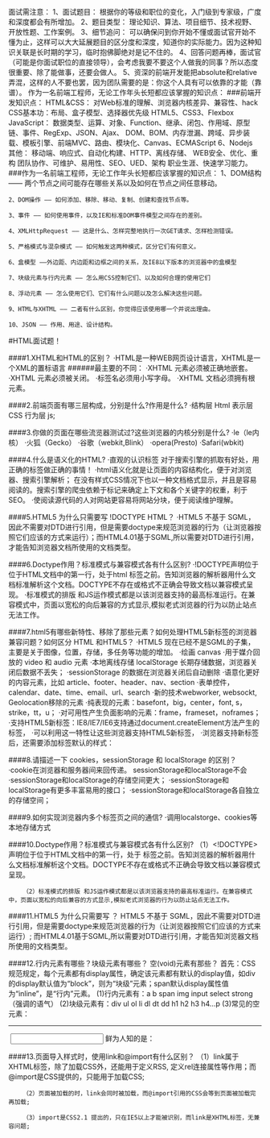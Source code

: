面试需注意：
    1、面试题目：     根据你的等级和职位的变化，入门级到专家级，广度和深度都会有所增加。
    2、题目类型： 
        理论知识、算法、项目细节、技术视野、开放性题、工作案例。
    3、细节追问：
        可以确保问到你开始不懂或面试官开始不懂为止，这样可以大大延展题目的区分度和深度，知道你的实际能力。因为这种知识关联是长时期的学习，临时抱佛脚绝对是记不住的。
    4、回答问题再棒，面试官（可能是你面试职位的直接领导），会考虑我要不要这个人做我的同事？所以态度很重要、除了能做事，还要会做人。
    5、资深的前端开发能把absolute和relative弄混，这样的人不要也罢，因为团队需要的是：你这个人具有可以依靠的才能（靠谱）。
    作为一名前端工程师，无论工作年头长短都应该掌握的知识点：
###前端开发知识点：
    HTML&CSS：
        对Web标准的理解、浏览器内核差异、兼容性、hack
        CSS基本功：布局、盒子模型、选择器优先级
        HTML5、CSS3、Flexbox
    JavaScript：
        数据类型、运算、对象、Function、继承、闭包、作用域、原型链、事件、RegExp、JSON、Ajax、
        DOM、BOM、内存泄漏、跨域、异步装载、模板引擎、前端MVC、路由、模块化、Canvas、ECMAScript 6、Nodejs
    其他：
        移动端、响应式、自动化构建、HTTP、离线存储、
        WEB安全、优化、重构
        团队协作、可维护、易用性、SEO、UED、架构
        职业生涯、快速学习能力。
###作为一名前端工程师，无论工作年头长短都应该掌握的知识点：
    1、DOM结构 —— 两个节点之间可能存在哪些关系以及如何在节点之间任意移动。

    2、DOM操作 —— 如何添加、移除、移动、复制、创建和查找节点等。

    3、事件 —— 如何使用事件，以及IE和标准DOM事件模型之间存在的差别。

    4、XMLHttpRequest —— 这是什么、怎样完整地执行一次GET请求、怎样检测错误。

    5、严格模式与混杂模式 —— 如何触发这两种模式，区分它们有何意义。

    6、盒模型 ——外边距、内边距和边框之间的关系，及IE8以下版本的浏览器中的盒模型

    7、块级元素与行内元素 —— 怎么用CSS控制它们、以及如何合理的使用它们

    8、浮动元素 —— 怎么使用它们、它们有什么问题以及怎么解决这些问题。

    9、HTML与XHTML —— 二者有什么区别，你觉得应该使用哪一个并说出理由。

    10、JSON —— 作用、用途、设计结构。



#HTML面试题！

####1.XHTML和HTML的区别？
        ·HTML是一种WEB网页设计语言，XHTML是一个XML的置标语言
######最主要的不同：
        ·XHTML 元素必须被正确地嵌套。
        ·XHTML 元素必须被关闭。
        ·标签名必须用小写字母。
        ·XHTML 文档必须拥有根元素。

####2.前端页面有哪三层构成，分别是什么?作用是什么?
        ·结构层 Html 表示层 CSS 行为层 js;

####3.你做的页面在哪些流览器测试过?这些浏览器的内核分别是什么?
        ·le（le内核）
        ·火狐（Gecko）
        ·谷歌（webkit,Blink）
        ·opera(Presto)
        ·Safari(wbkit)

####4.什么是语义化的HTML?
        ·直观的认识标签 对于搜索引擎的抓取有好处，用正确的标签做正确的事情！
        ·html语义化就是让页面的内容结构化，便于对浏览器、搜索引擎解析；
         在没有样式CSS情况下也以一种文档格式显示，并且是容易阅读的。搜索引擎的爬虫依赖于标记来确定上下文和各个关键字的权重，利于 SEO。
        ·使阅读源代码的人对网站更容易将网站分块，便于阅读维护理解。

####5.HTML5 为什么只需要写 !DOCTYPE HTML？
        ·HTML5 不基于 SGML，因此不需要对DTD进行引用，但是需要doctype来规范浏览器的行为（让浏览器按照它们应该的方式来运行）；而HTML4.01基于SGML,所以需要对DTD进行引用，才能告知浏览器文档所使用的文档类型。

####6.Doctype作用？标准模式与兼容模式各有什么区别?
        ·!DOCTYPE声明位于位于HTML文档中的第一行，处于html 标签之前。告知浏览器的解析器用什么文档标准解析这个文档。DOCTYPE不存在或格式不正确会导致文档以兼容模式呈现。
        ·标准模式的排版 和JS运作模式都是以该浏览器支持的最高标准运行。在兼容模式中，页面以宽松的向后兼容的方式显示,模拟老式浏览器的行为以防止站点无法工作。

####7.html5有哪些新特性、移除了那些元素？如何处理HTML5新标签的浏览器兼容问题？如何区分 HTML 和HTML5？
        ·HTML5 现在已经不是SGML的子集，主要是关于图像，位置，存储，多任务等功能的增加。
        ·绘画 canvas
        ·用于媒介回放的 video 和 audio 元素
        ·本地离线存储 localStorage 长期存储数据，浏览器关闭后数据不丢失；
        ·sessionStorage 的数据在浏览器关闭后自动删除
        ·语意化更好的内容元素，比如 article、footer、header、nav、section
        ·表单控件，calendar、date、time、email、url、search
        ·新的技术webworker, websockt, Geolocation移除的元素
        ·纯表现的元素：basefont，big，center，font, s，strike，tt，u；
        ·对可用性产生负面影响的元素：frame，frameset，noframes；
        ·支持HTML5新标签：IE8/IE7/IE6支持通过document.createElement方法产生的标签，
        ·可以利用这一特性让这些浏览器支持HTML5新标签，
        ·浏览器支持新标签后，还需要添加标签默认的样式：

####8.请描述一下 cookies，sessionStorage 和 localStorage 的区别？
        ·cookie在浏览器和服务器间来回传递。 sessionStorage和localStorage不会
        ·sessionStorage和localStorage的存储空间更大；
        ·sessionStorage和localStorage有更多丰富易用的接口；
        ·sessionStorage和localStorage各自独立的存储空间；

####9.如何实现浏览器内多个标签页之间的通信?
        ·调用localstorge、cookies等本地存储方式

####10.Doctype作用？标准模式与兼容模式各有什么区别?
        （1）<!DOCTYPE>声明位于位于HTML文档中的第一行，处于 <html> 标签之前。告知浏览器的解析器用什么文档标准解析这个文档。DOCTYPE不存在或格式不正确会导致文档以兼容模式呈现。

        （2）标准模式的排版 和JS运作模式都是以该浏览器支持的最高标准运行。在兼容模式中，页面以宽松的向后兼容的方式显示,模拟老式浏览器的行为以防止站点无法工作。

####11.HTML5 为什么只需要写 <!DOCTYPE HTML>？
        HTML5 不基于 SGML，因此不需要对DTD进行引用，但是需要doctype来规范浏览器的行为（让浏览器按照它们应该的方式来运行）;
        而HTML4.01基于SGML,所以需要对DTD进行引用，才能告知浏览器文档所使用的文档类型。

####12.行内元素有哪些？块级元素有哪些？ 空(void)元素有那些？
        首先：CSS规范规定，每个元素都有display属性，确定该元素都有默认的display值，如div的display默认值为“block”，则为“块级”元素；span默认display属性值为“inline”，是“行内”元素。
        (1)行内元素有：a b span img input select strong（强调的语气）
        (2)块级元素有：div ul ol li dl dt dd h1 h2 h3 h4…p
        (3)常见的空元素：
                <br> <hr> <img> <input> <link> <meta>
             鲜为人知的是：
                <area> <base> <col> <command> <embed> <keygen> <param> <source> <track> <wbr>

####13.页面导入样式时，使用link和@import有什么区别？
        （1）link属于XHTML标签，除了加载CSS外，还能用于定义RSS, 定义rel连接属性等作用；而@import是CSS提供的，只能用于加载CSS;

        （2）页面被加载的时，link会同时被加载，而@import引用的CSS会等到页面被加载完再加载;

        （3）import是CSS2.1 提出的，只在IE5以上才能被识别，而link是XHTML标签，无兼容问题;